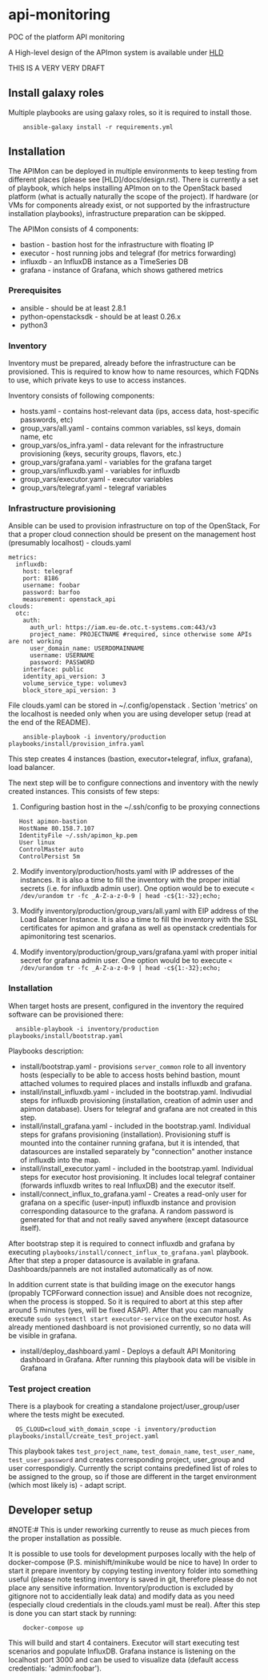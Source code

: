 # api-monitoring
POC of the platform API monitoring

A High-level design of the APImon system is available under [HLD](docs/design.rst)

THIS IS A VERY VERY DRAFT

## Install galaxy roles

Multiple playbooks are using galaxy roles, so it is required to install those.

```
    ansible-galaxy install -r requirements.yml
```

## Installation

The APIMon can be deployed in multiple environments to keep testing from different places (please see [HLD]/docs/design.rst). There is currently a set of playbook, which helps installing APImon on to the OpenStack based platform (what is actually naturally the scope of the project). If hardware (or VMs for components already exist, or not supported by the infrastructure installation playbooks), infrastructure preparation can be skipped.

The APIMon consists of 4 components:
 - bastion - bastion host for the infrastructure with floating IP
 - executor - host running jobs and telegraf (for metrics forwarding)
 - influxdb - an InfluxDB instance as a TimeSeries DB
 - grafana - instance of Grafana, which shows gathered metrics

### Prerequisites
	
 - ansible - should be at least 2.8.1
 - python-openstacksdk - should be at least 0.26.x
 - python3

### Inventory

Inventory must be prepared, already before the infrastructure can be provisioned. This is required to know how to name resources, which FQDNs to use, which private keys to use to access instances.

Inventory consists of following components:

- hosts.yaml - contains host-relevant data (ips, access data, host-specific passwords, etc)
- group_vars/all.yaml - contains common variables, ssl keys, domain name, etc
- group_vars/os_infra.yaml - data relevant for the infrastructure provisioning (keys, security groups, flavors, etc.)
- group_vars/grafana.yaml - variables for the grafana target
- group_vars/influxdb.yaml - variables for influxdb
- group_vars/executor.yaml - executor variables
- group_vars/telegraf.yaml - telegraf variables

### Infrastructure provisioning

Ansible can be used to provision infrastructure on top of the OpenStack, For that a proper cloud connection should be present on the management host (presumably localhost) - clouds.yaml

```
metrics:
  influxdb:
    host: telegraf
    port: 8186
    username: foobar
    password: barfoo
    measurement: openstack_api
clouds:
  otc:
    auth:
      auth_url: https://iam.eu-de.otc.t-systems.com:443/v3
      project_name: PROJECTNAME #required, since otherwise some APIs are not working
      user_domain_name: USERDOMAINNAME
      username: USERNAME
      password: PASSWORD
    interface: public
    identity_api_version: 3
    volume_service_type: volumev3
    block_store_api_version: 3
```
File clouds.yaml can be stored in ~/.config/openstack . Section 'metrics' on the localhost is needed only when you are using developer setup (read at the end of the README).

```
    ansible-playbook -i inventory/production playbooks/install/provision_infra.yaml
```

This step creates 4 instances (bastion, executor+telegraf, influx, grafana), load balancer.

The next step will be to configure connections and inventory with the newly created instances. This consists of few steps:

1. Configuring bastion host in the ~/.ssh/config to be proxying connections
```
   Host apimon-bastion
   HostName 80.158.7.107
   IdentityFile ~/.ssh/apimon_kp.pem
   User linux
   ControlMaster auto
   ControlPersist 5m
```

2. Modify inventory/production/hosts.yaml with IP addresses of the instances. It is also a time to fill the inventory with the proper initial secrets (i.e. for influxdb admin user). One option would be to execute `< /dev/urandom tr -fc _A-Z-a-z-0-9 | head -c${1:-32};echo;`

3. Modify inventory/production/group_vars/all.yaml with EIP address of the Load Balancer Instance. It is also a time to fill the inventory with the SSL certificates for apimon and grafana as well as  openstack credentials for apimonitoring test scenarios.

4. Modify inventory/production/group_vars/grafana.yaml with proper initial secret for grafana admin user. One option would be to execute `< /dev/urandom tr -fc _A-Z-a-z-0-9 | head -c${1:-32};echo;`


### Installation

When target hosts are present, configured in the inventory the required software can be provisioned there:

```
  ansible-playbook -i inventory/production playbooks/install/bootstrap.yaml
```


Playbooks description:
 - install/bootstrap.yaml - provisions `server_common` role to all inventory hosts (especially to be able to access hosts behind bastion, mount attached volumes to required places and installs influxdb and grafana.
 - install/install_influxdb.yaml - included in the bootstrap.yaml. Indivudial steps for influxdb provisioning (installation, creation of admin user and apimon database). Users for telegraf and grafana are not created in this step.
 - install/install_grafana.yaml - included in the bootstrap.yaml. Individual steps for grafans provisioning (installation). Provisioning stuff is mounted into the container running grafana, but it is intended, that datasources are installed separately by "connection" another instance of influxdb into the map.
 - install/install_executor.yaml - included in the bootstrap.yaml. Individual steps for executor host provisioning. It includes local telegraf container (forwards influxdb writes to real InfluxDB) and the executor itself.
 - install/connect_influx_to_grafana.yaml - Creates a read-only user for grafana on a specific (user-input) influxdb instance and provision corresponding datasource to the grafana. A random password is generated for that and not really saved anywhere (except datasource itself).

After bootstrap step it is required to connect influxdb and grafana by executing `playbooks/install/connect_influx_to_grafana.yaml` playbook. After that step a proper datasource is available in grafana. Dashboards/pannels are not installed automatically as of now.

In addition current state is that building image on the executor hangs (propably TCPForward connection issue) and Ansible does not recognize, when the process is stopped. So it is required to abort at this step after around 5 minutes (yes, will be fixed ASAP). After that you can manually execute `sudo systemctl start executor-service` on the executor host. As already mentioned dashboard is not provisioned currently, so no data will be visible in grafana.

 - install/deploy_dashboard.yaml - Deploys a default API Monitoring dashboard in Grafana. After running this playbook data will be visible in Grafana

### Test project creation

There is a playbook for creating a standalone project/user_group/user where the tests might be executed. 

```
  OS_CLOUD=cloud_with_domain_scope -i inventory/production playbooks/install/create_test_project.yaml
```

This playbook takes `test_project_name`, `test_domain_name`, `test_user_name`, `test_user_password` and creates corresponding project, user_group and user correspondigly. Currently the script contains predefined list of roles to be assigned to the group, so if those are different in the target environment (which most likely is) - adapt script.


## Developer setup

#NOTE:# This is under reworking currently to reuse as much pieces from the proper installation as possible.

It is possible to use tools for development purposes locally with the help of docker-compose (P.S. minishift/minikube would be nice to have)
In order to start it prepare inventory by copying testing inventory folder into something useful (please note testing inventory is saved in git, therefore please do not place any sensitive information. Inventory/production is excluded by gitignore not to accidentially leak data) and modify data as you need (especially cloud credentials in the clouds.yaml must be real).
After this step is done you can start stack by running:
```
    docker-compose up
```

This will build and start 4 containers. Executor will start executing test scenarios and populate InfluxDB. Grafana instance is listening on the localhost port 3000 and can be used to visualize data (default access credentials: 'admin:foobar').
